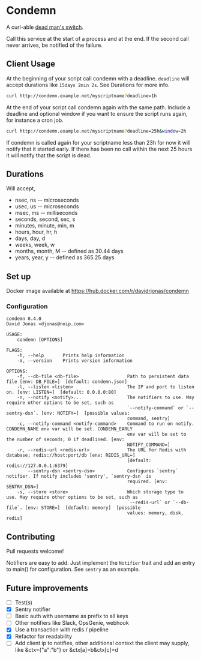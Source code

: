 Condemn
=======

A curl-able [dead man's switch](https://en.wikipedia.org/wiki/Dead_man%27s_switch).

Call this service at the start of a process and at the end. If the second call never arrives, be notified of the failure.

Client Usage
------------

At the beginning of your script call condemn with a deadline. `deadline` will accept durations like `15days 2min 2s`. See Durations for more info.

```bash
curl http://condemn.example.net/myscriptname?deadline=1h
```

At the end of your script call condemn again with the same path. Include a deadline and optional window if you want to ensure the script runs again, for instance a cron job.

```bash
curl http://condemn.example.net/myscriptname?deadline=25h&window=2h
```

If condemn is called again for your scriptname less than 23h for now it will notify that it started early. If there has been no call within the next 25 hours it will notify that the script is dead.

Durations
---------

Will accept,

- nsec, ns -- microseconds
- usec, us -- microseconds
- msec, ms -- milliseconds
- seconds, second, sec, s
- minutes, minute, min, m
- hours, hour, hr, h
- days, day, d
- weeks, week, w
- months, month, M -- defined as 30.44 days
- years, year, y -- defined as 365.25 days

Set up
------

Docker image available at https://hub.docker.com/r/davidrjonas/condemn

### Configuration

```
condemn 0.4.0
David Jonas <djonas@noip.com>

USAGE:
    condemn [OPTIONS]

FLAGS:
    -h, --help       Prints help information
    -V, --version    Prints version information

OPTIONS:
    -f, --db-file <db-file>                  Path to persistent data file [env: DB_FILE=]  [default: condemn.json]
    -l, --listen <listen>                    The IP and port to listen on. [env: LISTEN=]  [default: 0.0.0.0:80]
    -n, --notify <notify>...                 The notifiers to use. May require other options to be set, such as
                                             `--notify-command` or `--sentry-dsn`. [env: NOTIFY=]  [possible values:
                                             command, sentry]
    -c, --notify-command <notify-command>    Command to run on notify. CONDEMN_NAME env var will be set. CONDEMN_EARLY
                                             env var will be set to the number of seconds, 0 if deadlined. [env:
                                             NOTIFY_COMMAND=]
    -r, --redis-url <redis-url>              The URL for Redis with database; redis://host:port/db [env: REDIS_URL=]
                                             [default: redis://127.0.0.1:6379]
        --sentry-dsn <sentry-dsn>            Configures `sentry` notifier. If notify includes 'sentry', `sentry-dsn` is
                                             required. [env: SENTRY_DSN=]
    -s, --store <store>                      Which storage type to use. May require other options to be set, such as
                                             `--redis-url` or `--db-file`. [env: STORE=]  [default: memory]  [possible
                                             values: memory, disk, redis]
```

Contributing
------------

Pull requests welcome!

Notifiers are easy to add. Just implement the `Notifier` trait and add an entry to main() for configuration. See `sentry` as an example.

Future improvements
-------------------

- [ ] Test(s)
- [X] Sentry notifier
- [ ] Basic auth with username as prefix to all keys
- [ ] Other notifiers like Slack, OpsGenie, webhook
- [X] Use a transaction with redis / pipeline
- [X] Refactor for readability
- [ ] Add client ip to notifies, other additional context the client may supply, like &ctx={"a":"b"} or &ctx[a]=b&ctx[c]=d
